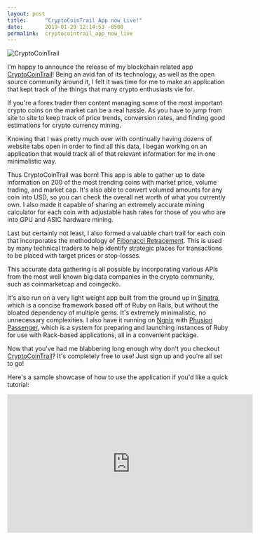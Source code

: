 ```yaml
---
layout: post
title:      "CryptoCoinTrail App now Live!"
date:       2019-01-29 12:14:53 -0500
permalink:  cryptocointrail_app_now_live
---
```


<img src="https://i.imgur.com/vfufnZbl.jpg" title="CryptoCoinTrail" />

I'm happy to announce the release of my blockchain related app [CryptoCoinTrail](https://cryptocointrail.com/)! Being an avid fan of its technology, as well as the open source community around it, I felt it was time for me to make an application that kept track of the things that many crypto enthusiasts vie for.

If you're a forex trader then content managing some of the most important crypto coins on the market can be a real hassle. As you have to jump from site to site to keep track of price trends, conversion rates, and finding good estimations for crypto currency mining.

Knowing that I was pretty much over with continually having dozens of website tabs open in order to find all this data, I began working on an application that would track all of that relevant information for me in one minimalistic way.

Thus CryptoCoinTrail was born! This app is able to gather up to date information on 200 of the most trending coins with market price, volume trading, and market cap. It's also able to convert volumed amounts for any coin into USD, so you can check the overall net worth of what you currently own. I also made it capable of sharing an extremely accurate mining calculator for each coin with adjustable hash rates for those of you who are into GPU and ASIC hardware mining.

Last but certainly not least, I also formed a valuable chart trail for each coin that incorporates the methodology of [Fibonacci Retracement](https://www.investopedia.com/articles/active-trading/091114/strategies-trading-fibonacci-retracements.asp). This is used by many technical traders to help identify strategic places for transactions to be placed with target prices or stop-losses.

This accurate data gathering is all possible by incorporating various APIs from the most well known big data companies in the crypto community, such as coinmarketcap and coingecko.

It's also run on a very light weight app built from the ground up in [Sinatra](http://sinatrarb.com/), which is a concise framework based off of Ruby on Rails, but without the bloated dependency of multiple gems. It's extremely minimalistic, no unnecessary complexities. I also have it running on [Ngnix](https://www.nginx.com/) with [Phusion Passenger](https://www.phusionpassenger.com/), which is a system for preparing and launching instances of Ruby for use with Rack-based applications, all in a convenient package.

Now that you've had me blabbering long enough why don't you checkout [CryptoCoinTrail](https://cryptocointrail.com/)? It's completely free to use! Just sign up and you're all set to go!

Here's a sample showcase of how to use the application if you'd like a quick tutorial:

<iframe width="560" height="315" src="https://www.youtube.com/embed/lcJH_27ULvs" frameborder="0" allow="accelerometer; autoplay; encrypted-media; gyroscope; picture-in-picture" allowfullscreen></iframe>
